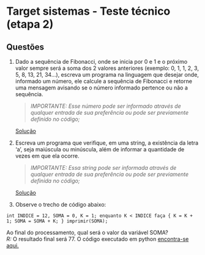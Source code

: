 # Target sistemas - Teste técnico (etapa 2)

## Questões
1. Dado a sequência de Fibonacci, onde se inicia por 0 e 1 e o próximo valor sempre será a soma dos 2 valores anteriores (exemplo: 0, 1, 1, 2, 3, 5, 8, 13, 21, 34...), escreva um programa na linguagem que desejar onde, informado um número, ele calcule a sequência de Fibonacci e retorne uma mensagem avisando se o número informado pertence ou não a sequência.
    
    > _IMPORTANTE: Esse número pode ser informado através de qualquer entrada de sua preferência ou pode ser previamente definido no código;_

    [Solução](https://github.com/helen-knk/targetsistemas_exercicios_tecnicos/blob/master/01_sequencia_de_fibonacci/main.py)

2. Escreva um programa que verifique, em uma string, a existência da letra ‘a’, seja maiúscula ou minúscula, além de informar a quantidade de vezes em que ela ocorre.

    > _IMPORTANTE: Essa string pode ser informada através de qualquer entrada de sua preferência ou pode ser previamente definida no código;_

    [Solução](https://github.com/helen-knk/targetsistemas_exercicios_tecnicos/blob/master/02_verifica_a_existencia_da_letra_na_palavra_digitada/main.py)

3. Observe o trecho de código abaixo: 
```
int INDICE = 12, SOMA = 0, K = 1; enquanto K < INDICE faça { K = K + 1; SOMA = SOMA + K; } imprimir(SOMA);
```

Ao final do processamento, qual será o valor da variável SOMA? <br>
_R:_ O resultado final será 77. O código executado em python [encontra-se aqui.](https://github.com/helen-knk/targetsistemas_exercicios_tecnicos/blob/master/03_soma_valores_na_variavel/main.py)
